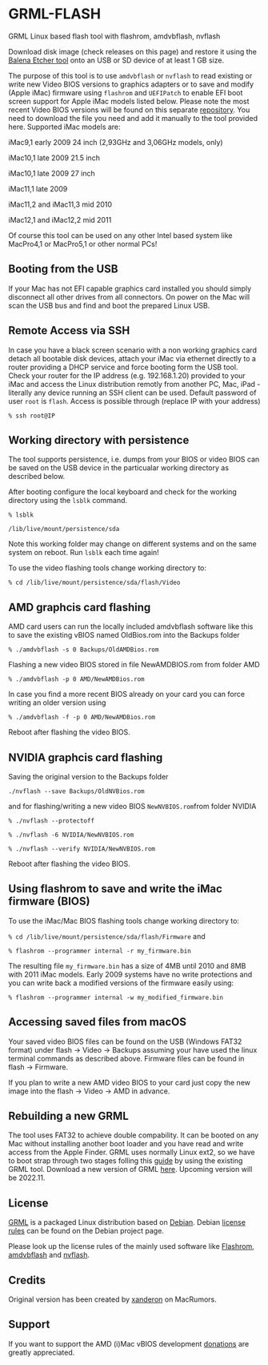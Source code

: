 # GRML-FLASH

GRML Linux based flash tool with flashrom, amdvbflash, nvflash 

Download disk image (check releases on this page) and restore it using the [Balena Etcher tool](https://www.balena.io/etcher/) onto an USB or SD device of at least 1 GB size.

The purpose of this tool is to use `amdvbflash` or `nvflash` to read existing or write new Video BIOS versions to graphics adapters or to save and modify (Apple iMac) firmware using `flashrom` and `UEFIPatch` to enable EFI boot screen support for Apple iMac models listed below. Please note the most recent Video BIOS versions will be found on this separate [repository](https://github.com/Ausdauersportler/IMAC-EFI-BOOT-SCREEN). You need to download the file you need and add it manually to the tool provided here. Supported iMac models are:

iMac9,1 early 2009 24 inch (2,93GHz and 3,06GHz models, only)

iMac10,1 late 2009 21.5 inch

iMac10,1 late 2009 27 inch

iMac11,1 late 2009

iMac11,2 and iMac11,3 mid 2010

iMac12,1 and iMac12,2 mid 2011

Of course this tool can be used on any other Intel based system like MacPro4,1 or MacPro5,1 or other normal PCs!

## Booting from the USB 

If your Mac has not EFI capable graphics card installed you should simply disconnect all other drives from all connectors. On power on the Mac will scan the USB bus and find and boot the prepared Linux USB. 

## Remote Access via SSH

In case you have a black screen scenario with a non working graphics card detach all bootable disk devices, attach your iMac via ethernet directly to a router providing a DHCP service and force booting form the USB tool. Check your router for the IP address (e.g. 192.168.1.20) provided to your iMac and access the Linux distribution remotly from another PC, Mac, iPad - literally any device running an SSH client can be used. Default password of user `root` is `flash`. Access is possible through (replace IP with your address)

`
% ssh root@IP 
`
## Working directory with persistence

The tool supports persistence, i.e. dumps from your BIOS or video BIOS can be saved on the USB device in the particualar working directory as described below.

After booting configure the local keyboard and check for the working directory using the `lsblk` command. 

`
% lsblk
`

`
/lib/live/mount/persistence/sda
`

Note this working folder may change on different systems and on the same system on reboot. Run `lsblk` each time again!

To use the video flashing tools change working directory to:

`
% cd /lib/live/mount/persistence/sda/flash/Video 
`

## AMD graphcis card flashing

AMD card users can run the locally included amdvbflash software like this to save the existing vBIOS named OldBios.rom into the Backups folder

`
% ./amdvbflash -s 0 Backups/OldAMDBios.rom 
`

Flashing a new video BIOS stored in file NewAMDBIOS.rom from folder AMD

`
% ./amdvbflash -p 0 AMD/NewAMDBios.rom 
`

In case you find a more recent BIOS already on your card you can force writing an older version using

`
% ./amdvbflash -f -p 0 AMD/NewAMDBios.rom 
`

Reboot after flashing the video BIOS.

## NVIDIA graphcis card flashing

Saving the original version to the Backups folder

`
./nvflash --save Backups/OldNVBios.rom
`

and for flashing/writing a new video BIOS `NewNVBIOS.rom`from folder NVIDIA

```
% ./nvflash --protectoff

% ./nvflash -6 NVIDIA/NewNVBIOS.rom

% ./nvflash --verify NVIDIA/NewNVBIOS.rom
```
Reboot after flashing the video BIOS.

## Using flashrom to save and write the iMac firmware (BIOS)

To use the iMac/Mac BIOS flashing tools change working directory to:

`
% cd /lib/live/mount/persistence/sda/flash/Firmware
`
and

`
% flashrom --programmer internal -r my_firmware.bin
`

The resulting file `my_firmware.bin` has a size of 4MB until 2010 and 8MB with 2011 iMac models. Early 2009 systems have no write protections and you can write back a modified versions of the firmware easily using:

`
% flashrom --programmer internal -w my_modified_firmware.bin
`

## Accessing saved files from macOS 

Your saved video BIOS files can be found on the USB (Windows FAT32 format) under flash -> Video -> Backups assuming your have used the linux terminal commands as described above. Firmware files can be found in flash -> Firmware.

If you plan to write a new AMD video BIOS to your card just copy the new image into the flash -> Video -> AMD in advance.

## Rebuilding a new GRML 

The tool uses FAT32 to achieve double compability. It can be booted on any Mac without installing another boot loader and you have read and write access from the Apple Finder. GRML uses normally Linux ext2, so we have to boot strap through two stages folling this [guide](https://forums.macrumors.com/threads/imac-2011-see-more-uefi-firmware-mod.2257435/post-31093603) by using the existing GRML tool. Download a new version of GRML [here](https://grml.org). Upcoming version will be 2022.11.

## License

[GRML](https://grml.org) is a packaged Linux distribution based on [Debian](https://www.debian.org). Debian [license rules](https://www.debian.org/legal/index.en.html) can be found on the Debian project page.

Please look up the license rules of the mainly used software like [Flashrom](https://www.flashrom.org/Flashrom), [amdvbflash](https://www.techpowerup.com/download/ati-atiflash/) and [nvflash](https://www.techpowerup.com/download/nvidia-nvflash/).

## Credits

Original version has been created by [xanderon](https://forums.macrumors.com/members/1201679/) on MacRumors.

## Support

If you want to support the AMD (i)Mac vBIOS development [donations](https://www.paypal.com/paypalme/Ausdauersportler) are greatly appreciated.
